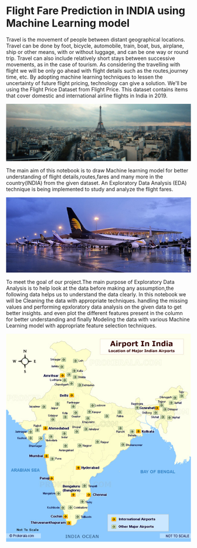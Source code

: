 # Flight Fare Prediction in INDIA using Machine Learning model

   Travel is the movement of people between distant geographical locations. Travel can be done by foot, bicycle, automobile, train, boat, bus, airplane, ship or other means, with or without luggage, and can be one way or round trip. Travel can also include relatively short stays between successive movements, as in the case of tourism. As considering the travelling with flight we will be only go ahead with flight details such as the routes,journey time, etc. By adopting machine learning techniques to lessen the uncertainty of future flight pricing, technology can give a solution. We'll be using the Flight Price Dataset from Flight Price. This dataset contains items that cover domestic and international airline flights in India in 2019.
   
   ![image of travel](https://github.com/samarth3557/Flight-Fare-Prediction-using-ML-model/blob/main/Images/travel.jpg)
   
   The main aim of this notebook is to draw Machine learning model for better understanding of flight details,routes,fares and many more in the country(INDIA) from the given dataset. An Exploratory Data Analysis (EDA) technique is being implemented to study and analyze the flight fares.
   
   ![image of airport](https://github.com/samarth3557/Flight-Fare-Prediction-using-ML-model/blob/main/Images/bengaluru.jpg)
   
   To meet the goal of our project.The main purpose of Exploratory Data Analysis is to help look at the data before making  any assumption,the following data helps us to understand the data clearly. In this notebook we will be Cleaning the data with appropriate techniques. handling the missing values and performing epxloratory data analysis on the given data to get better insights. and even plot the different features present in the column for better understanding and finally Modeling the data with various Machine Learning model with appropriate feature selection techniques.
   
   ![image of all airports](https://github.com/samarth3557/Flight-Fare-Prediction-using-ML-model/blob/main/Images/india-airports.jpg)
   
   

